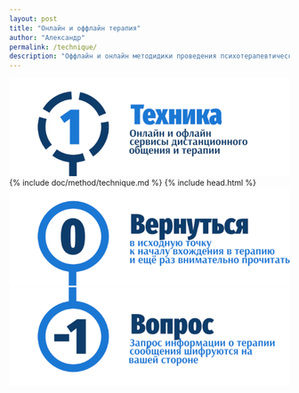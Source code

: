 ```yaml
---
layout: post
title: "Онлайн и оффлайн терапия"
author: "Александр"
permalink: /technique/
description: "Оффлайн и онлайн методидики проведения психотерапевтических сеансов. Базовые принципы и их развитие"
---
```

<a href="/method/">![Онлайн оффлайн сервисы обмена сообщениями](/_img/11.png)</a>
{% include doc/method/technique.md %}
{% include head.html %}
<a href="/method/">![Psychotherapy for Russian-speaking IT professionals](/_img/0.png)</a>
<a href="https://bit.ly/3yhBEb4" target=_blank>![Вопросы ответы для пациента психотерапевта](/_img/-1.png)</a>
